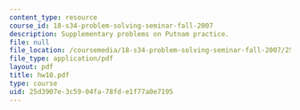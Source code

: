 ```yaml
---
content_type: resource
course_id: 18-s34-problem-solving-seminar-fall-2007
description: Supplementary problems on Putnam practice.
file: null
file_location: /coursemedia/18-s34-problem-solving-seminar-fall-2007/25d3907e3c5904fa78fde1f77a0e7195_hw10.pdf
file_type: application/pdf
layout: pdf
title: hw10.pdf
type: course
uid: 25d3907e-3c59-04fa-78fd-e1f77a0e7195
---
```

